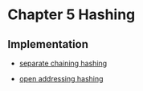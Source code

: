 # Chapter 5 Hashing

## Implementation

+ [separate chaining hashing](./my_hash_separate_chaining.c)

+ [open addressing hashing](./my_hash_open_addressing.c)

